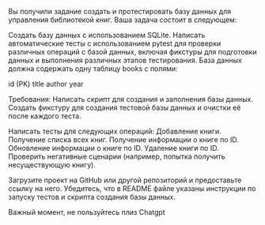 Вы получили задание создать и протестировать базу данных для управления библиотекой книг. Ваша задача состоит в следующем:

Создать базу данных с использованием SQLite.
Написать автоматические тесты с использованием pytest для проверки различных операций с базой данных, включая фикстуры для подготовки данных и выполнения различных этапов тестирования.
База данных должна содержать одну таблицу books с полями:

id (PK)
title 
author
year 

Требования:
Написать скрипт для создания и заполнения базы данных.
Создать фикстуру для создания тестовой базы данных и очистки её после каждого теста.

Написать тесты для следующих операций:
Добавление книги.
Получение списка всех книг.
Получение информации о книге по ID.
Обновление информации о книге по ID.
Удаление книги по ID.
Проверить негативные сценарии (например, попытка получить несуществующую книгу).

Загрузите проект на GitHub или другой репозиторий и предоставьте ссылку на него. Убедитесь, что в README файле указаны инструкции по запуску тестов и скрипта создания базы данных.

Важный момент, не пользуйтесь плиз Chatgpt
